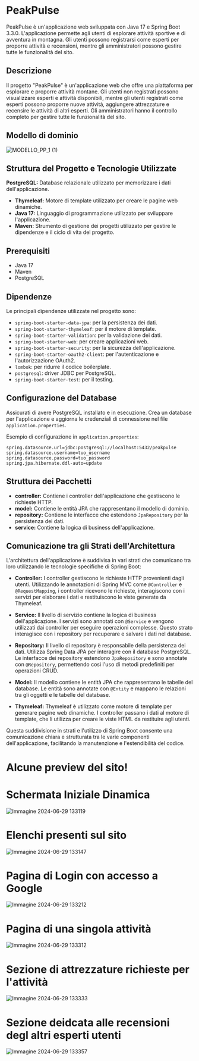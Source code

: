 # PeakPulse

PeakPulse è un'applicazione web sviluppata con Java 17 e Spring Boot 3.3.0. L'applicazione permette agli utenti di esplorare attività sportive e di avventura in montagna. Gli utenti possono registrarsi come esperti per proporre attività e recensioni, mentre gli amministratori possono gestire tutte le funzionalità del sito.

## Descrizione

Il progetto "PeakPulse" è un'applicazione web che offre una piattaforma per esplorare e proporre attività montane. Gli utenti non registrati possono visualizzare esperti e attività disponibili, mentre gli utenti registrati come esperti possono proporre nuove attività, aggiungere attrezzature e recensire le attività di altri esperti. Gli amministratori hanno il controllo completo per gestire tutte le funzionalità del sito.

## Modello di dominio
![MODELLO_PP_1 (1)](https://github.com/Ziappo24/SIW-PEAKPULSE-REPO/assets/128827674/be50cf16-f827-420b-a7d8-fb7c1c826083)


## Struttura del Progetto e Tecnologie Utilizzate

**PostgreSQL:** Database relazionale utilizzato per memorizzare i dati dell'applicazione.
- **Thymeleaf:** Motore di template utilizzato per creare le pagine web dinamiche.
- **Java 17:** Linguaggio di programmazione utilizzato per sviluppare l'applicazione.
- **Maven:** Strumento di gestione dei progetti utilizzato per gestire le dipendenze e il ciclo di vita del progetto.

## Prerequisiti

- Java 17
- Maven
- PostgreSQL

## Dipendenze

Le principali dipendenze utilizzate nel progetto sono:

- `spring-boot-starter-data-jpa`: per la persistenza dei dati.
- `spring-boot-starter-thymeleaf`: per il motore di template.
- `spring-boot-starter-validation`: per la validazione dei dati.
- `spring-boot-starter-web`: per creare applicazioni web.
- `spring-boot-starter-security`: per la sicurezza dell'applicazione.
- `spring-boot-starter-oauth2-client`: per l'autenticazione e l'autorizzazione OAuth2.
- `lombok`: per ridurre il codice boilerplate.
- `postgresql`: driver JDBC per PostgreSQL.
- `spring-boot-starter-test`: per il testing.

## Configurazione del Database

Assicurati di avere PostgreSQL installato e in esecuzione. Crea un database per l'applicazione e aggiorna le credenziali di connessione nel file `application.properties`.

Esempio di configurazione in `application.properties`:

```properties
spring.datasource.url=jdbc:postgresql://localhost:5432/peakpulse
spring.datasource.username=tuo_username
spring.datasource.password=tuo_password
spring.jpa.hibernate.ddl-auto=update
```
## Struttura dei Pacchetti

- **controller:** Contiene i controller dell'applicazione che gestiscono le richieste HTTP.
- **model:** Contiene le entità JPA che rappresentano il modello di dominio.
- **repository:** Contiene le interfacce che estendono `JpaRepository` per la persistenza dei dati.
- **service:** Contiene la logica di business dell'applicazione.

## Comunicazione tra gli Strati dell'Architettura

L'architettura dell'applicazione è suddivisa in vari strati che comunicano tra loro utilizzando le tecnologie specifiche di Spring Boot:

- **Controller:** I controller gestiscono le richieste HTTP provenienti dagli utenti. Utilizzando le annotazioni di Spring MVC come `@Controller` e `@RequestMapping`, i controller ricevono le richieste, interagiscono con i servizi per elaborare i dati e restituiscono le viste generate da Thymeleaf.

- **Service:** Il livello di servizio contiene la logica di business dell'applicazione. I servizi sono annotati con `@Service` e vengono utilizzati dai controller per eseguire operazioni complesse. Questo strato interagisce con i repository per recuperare e salvare i dati nel database.

- **Repository:** Il livello di repository è responsabile della persistenza dei dati. Utilizza Spring Data JPA per interagire con il database PostgreSQL. Le interfacce dei repository estendono `JpaRepository` e sono annotate con `@Repository`, permettendo così l'uso di metodi predefiniti per operazioni CRUD.

- **Model:** Il modello contiene le entità JPA che rappresentano le tabelle del database. Le entità sono annotate con `@Entity` e mappano le relazioni tra gli oggetti e le tabelle del database.

- **Thymeleaf:** Thymeleaf è utilizzato come motore di template per generare pagine web dinamiche. I controller passano i dati al motore di template, che li utilizza per creare le viste HTML da restituire agli utenti.

Questa suddivisione in strati e l'utilizzo di Spring Boot consente una comunicazione chiara e strutturata tra le varie componenti dell'applicazione, facilitando la manutenzione e l'estendibilità del codice.

# Alcune preview del sito!

# Schermata Iniziale Dinamica
![Immagine 2024-06-29 133119](https://github.com/Ziappo24/SIW-PEAKPULSE-REPO/assets/128827644/72c36e11-ce57-4285-9bc5-856c1fd4477d)

# Elenchi presenti sul sito
![Immagine 2024-06-29 133147](https://github.com/Ziappo24/SIW-PEAKPULSE-REPO/assets/128827644/d8f0d96e-ae62-4dec-8a31-3a99a60bcc28)

# Pagina di Login con accesso a Google
![Immagine 2024-06-29 133212](https://github.com/Ziappo24/SIW-PEAKPULSE-REPO/assets/128827644/0dcf8736-2a0f-45fc-aabb-9fca6fd163b7)

# Pagina di una singola attività
![Immagine 2024-06-29 133312](https://github.com/Ziappo24/SIW-PEAKPULSE-REPO/assets/128827644/64c48322-4059-449d-ae25-87979634f0c7)

# Sezione di attrezzature richieste per l'attività
![Immagine 2024-06-29 133333](https://github.com/Ziappo24/SIW-PEAKPULSE-REPO/assets/128827644/fe68cf4f-30aa-48f9-b28a-aba970998187)

# Sezione deidcata alle recensioni degl altri esperti utenti
![Immagine 2024-06-29 133357](https://github.com/Ziappo24/SIW-PEAKPULSE-REPO/assets/128827644/6472f9fe-510b-4400-96c5-dffd19491ad0)







